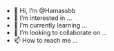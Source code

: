 - 👋 Hi, I’m @Hamassbb
- 👀 I’m interested in ...
- 🌱 I’m currently learning ...
- 💞️ I’m looking to collaborate on ...
- 📫 How to reach me ...

<!---
Hamassbb/Hamassbb is a ✨ special ✨ repository because its `README.md` (this file) appears on your GitHub profile.
You can click the Preview link to take a look at your changes.
--->
